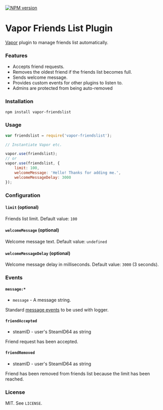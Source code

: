 [![NPM version](http://img.shields.io/npm/v/vapor-friendslist.svg?style=flat)](https://www.npmjs.org/package/vapor-friendslist)

# Vapor Friends List Plugin

[Vapor](https://github.com/scholtzm/vapor) plugin to manage friends list automatically.

### Features

- Accepts friend requests.
- Removes the oldest friend if the friends list becomes full.
- Sends welcome message.
- Provides custom events for other plugins to listen to.
- Admins are protected from being auto-removed

### Installation

```sh
npm install vapor-friendslist
```

### Usage

```js
var friendslist = require('vapor-friendslist');

// Instantiate Vapor etc.

vapor.use(friendslist);
// or
vapor.use(friendslist, {
    limit: 100,
    welcomeMessage: 'Hello! Thanks for adding me.',
    welcomeMessageDelay: 3000
});
```

### Configuration

#### `limit` (optional)

Friends list limit. Default value: `100`

#### `welcomeMessage` (optional)

Welcome message text. Default value: `undefined`

#### `welcomeMessageDelay` (optional)

Welcome message delay in milliseconds. Default value: `3000` (3 seconds).

### Events

#### `message:*`

* `message` - A message string.

Standard [message events](https://github.com/scholtzm/vapor/blob/master/docs/EVENTS.md#message) to be used with logger.

#### `friendAccepted`

* steamID - user's SteamID64 as string

Friend request has been accepted.

#### `friendRemoved`

* steamID - user's SteamID64 as string

Friend has been removed from friends list because the limit has been reached.

### License

MIT. See `LICENSE`.
